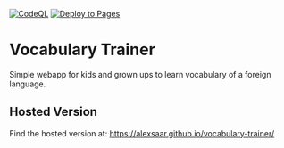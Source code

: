 [![CodeQL](https://github.com/alexsaar/vocabulary-trainer/actions/workflows/codeql.yml/badge.svg)](https://github.com/alexsaar/vocabulary-trainer/actions/workflows/codeql.yml)
[![Deploy to Pages](https://github.com/alexsaar/vocabulary-trainer/actions/workflows/static.yml/badge.svg)](https://github.com/alexsaar/vocabulary-trainer/actions/workflows/static.yml)

# Vocabulary Trainer
Simple webapp for kids and grown ups to learn vocabulary of a foreign language.

## Hosted Version

Find the hosted version at: https://alexsaar.github.io/vocabulary-trainer/
